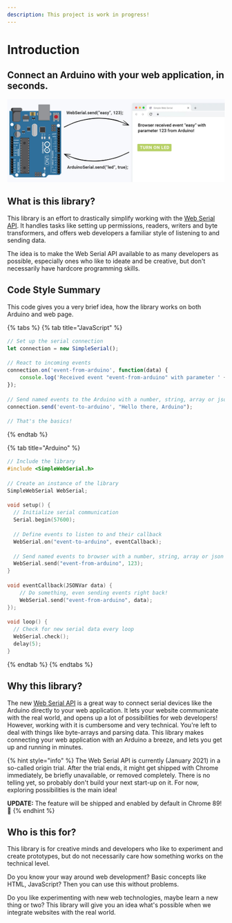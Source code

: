 ```yaml
---
description: This project is work in progress!
---
```


# Introduction

## Connect an Arduino with your web application, in seconds.

![](.gitbook/assets/titelbild-v4.jpg)

## What is this library?

This library is an effort to drastically simplify working with the [Web Serial API](https://wicg.github.io/serial/). It handles tasks like setting up permissions, readers, writers and byte transformers, and offers web developers a familiar style of listening to and sending data.

The idea is to make the Web Serial API available to as many developers as possible, especially ones who like to ideate and be creative, but don't necessarily have hardcore programming skills.

## Code Style Summary

This code gives you a very brief idea, how the library works on both Arduino and web page.

{% tabs %}
{% tab title="JavaScript" %}
```javascript
// Set up the serial connection
let connection = new SimpleSerial();

// React to incoming events
connection.on('event-from-arduino', function(data) {
    console.log('Received event "event-from-arduino" with parameter ' + data)
});

// Send named events to the Arduino with a number, string, array or json object
connection.send('event-to-arduino', "Hello there, Arduino");

// That's the basics!
```
{% endtab %}

{% tab title="Arduino" %}
```c
// Include the library
#include <SimpleWebSerial.h>

// Create an instance of the library
SimpleWebSerial WebSerial;

void setup() {
  // Initialize serial communication
  Serial.begin(57600);
  
  // Define events to listen to and their callback
  WebSerial.on("event-to-arduino", eventCallback); 
  
  // Send named events to browser with a number, string, array or json object
  WebSerial.send("event-from-arduino", 123);
}

void eventCallback(JSONVar data) {
    // Do something, even sending events right back!
    WebSerial.send("event-from-arduino", data);
});

void loop() {
  // Check for new serial data every loop
  WebSerial.check();
  delay(5);
}
```
{% endtab %}
{% endtabs %}

## Why this library?

The new [Web Serial API](https://wicg.github.io/serial/) is a great way to connect serial devices like the Arduino directly to your web application. It lets your website communicate with the real world, and opens up a lot of possibilities for web developers! However, working with it is cumbersome and very technical. You're left to deal with things like byte-arrays and parsing data. This library makes connecting your web application with an Arduino a breeze, and lets you get up and running in minutes.

{% hint style="info" %}
The Web Serial API is currently \(January 2021\) in a so-called origin trial. After the trial ends, it might get shipped with Chrome immediately, be briefly unavailable, or removed completely. There is no telling yet, so probably don't build your next start-up on it. For now, exploring possibilities is the main idea!

**UPDATE:** The feature will be shipped and enabled by default in Chrome 89!🥳
{% endhint %}

## Who is this for?

This library is for creative minds and developers who like to experiment and create prototypes, but do not necessarily care how something works on the technical level.

Do you know your way around web development? Basic concepts like HTML, JavaScript? Then you can use this without problems.

Do you like experimenting with new web technologies, maybe learn a new thing or two? This library will give you an idea what's possible when we integrate websites with the real world.

